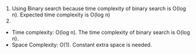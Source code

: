 1. Using Binary search because time complexity of binary search is O(log n). 
Expected time complexity is O(log n)
2. 
- Time complexity: O(log n).
The time complexity of binary search is O(log n).
- Space Complexity: O(1).
Constant extra space is needed.